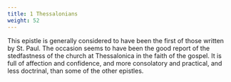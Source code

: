 ```yaml
---
title: 1 Thessalonians
weight: 52
---
```


This epistle is generally considered to have been the first of those written by St. Paul. The occasion seems to have been the good report of the stedfastness of the church at Thessalonica in the faith of the gospel. It is full of affection and confidence, and more consolatory and practical, and less doctrinal, than some of the other epistles.
